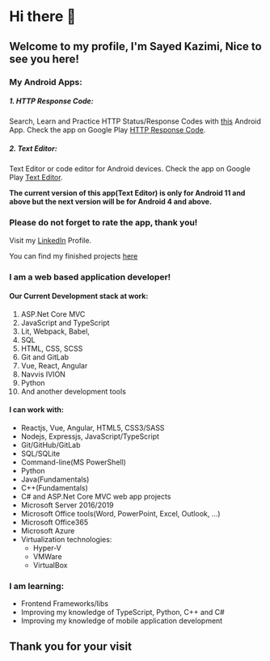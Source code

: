 # Hi there 👋

## Welcome to my profile, I'm Sayed Kazimi, Nice to see you here!

### My Android Apps:

##### 1. HTTP Response Code:

Search, Learn and Practice HTTP Status/Response Codes with [this](https://play.google.com/store/apps/details?id=com.aqyanoos.httpresponsecode) Android App. Check the app on Google Play [HTTP Response Code](https://play.google.com/store/apps/details?id=com.aqyanoos.httpresponsecode).

##### 2. Text Editor:

Text Editor or code editor for Android devices. Check the app on Google Play [Text Editor](https://play.google.com/store/apps/details?id=com.aqyanoos.texteditor).

**The current version of this app(Text Editor) is only for Android 11 and above but the next version will be for Android 4 and above.**

### Please do not forget to rate the app, thank you!


Visit my [LinkedIn](https://www.linkedin.com/in/sayed-kazimi-0507/) Profile.

You can find my finished projects [here](https://everydaysmarter.herokuapp.com/projects.html)

<!-- You can find our final project [here](https://here-my-story.herokuapp.com/) -->

### I am a web based application developer!

#### Our Current Development stack at work:

1. ASP.Net Core MVC
2. JavaScript and TypeScript
3. Lit, Webpack, Babel, 
4. SQL
5. HTML, CSS, SCSS
6. Git and GitLab
7. Vue, React, Angular
8. Navvis IVION
9. Python
10. And another development tools


#### I can work with:
- Reactjs, Vue, Angular, HTML5, CSS3/SASS
- Nodejs, Expressjs, JavaScript/TypeScript
- Git/GitHub/GitLab
- SQL/SQLite
- Command-line(MS PowerShell)
- Python
- Java(Fundamentals)
- C++(Fundamentals)
- C# and ASP.Net Core MVC web app projects
- Microsoft Server 2016/2019
- Microsoft Office tools(Word, PowerPoint, Excel, Outlook, ...)
- Microsoft Office365
- Microsoft Azure
- Virtualization technologies:
  - Hyper-V
  - VMWare
  - VirtualBox

### I am learning:
- Frontend Frameworks/libs
- Improving my knowledge of TypeScript, Python, C++ and C#
- Improving my knowledge of mobile application development

## Thank you for your visit


<!--
**Sayed94h/Sayed94h** is a ✨ _special_ ✨ repository because its `README.md` (this file) appears on your GitHub profile.

Here are some ideas to get you started:

- 🔭 I’m currently working on ...
- 🌱 I’m currently learning ...
- 👯 I’m looking to collaborate on ...
- 🤔 I’m looking for help with ...
- 💬 Ask me about ...
- 📫 Visit my [LinkedIn](https://www.linkedin.com/in/sayed-kazimi-0507/) Profile.
- 😄 Pronouns: ...
- ⚡ Fun fact: ...
-->
